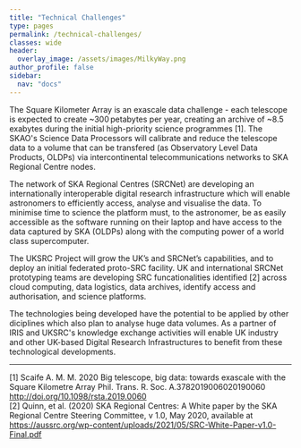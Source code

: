 ```yaml
---
title: "Technical Challenges"
type: pages
permalink: /technical-challenges/
classes: wide
header:
  overlay_image: /assets/images/MilkyWay.png
author_profile: false
sidebar: 
  nav: "docs"
--- 
```

The Square Kilometer Array is an exascale data challenge - each telescope is expected to create ~300 petabytes per year, creating an archive of ~8.5 exabytes during the initial high-priority science programmes [1]. The SKAO's Science Data Processors will calibrate and reduce the telescope data to a volume that can be transfered (as Observatory Level Data Products, OLDPs) via intercontinental telecommunications networks to SKA Regional Centre nodes.   

The network of SKA Regional Centres (SRCNet) are developing an internationally interoperable digital research infrastructure which will enable astronomers to efficiently access, analyse and visualise the data. To minimise time to science the platform must, to the astronomer, be as easily accessible as the software running on their laptop and have access to the data captured by SKA (OLDPs) along with the computing power of a world class supercomputer.   

The UKSRC Project will grow the UK’s and SRCNet’s capabilities, and to deploy an initial federated proto-SRC facility. UK and international SRCNet prototyping teams are developing SRC funcationalities identified [2] across cloud computing, data logistics, data archives, identify access and authorisation, and science platforms.

The technologies being developed have the potential to be applied by other diciplines which also plan to analyse huge data volumes. As a partner of IRIS and UKSRC's knowledge exchange activities will enable UK industry and other UK-based Digital Research Infrastructures to benefit from these technological developments.  


---

[1] Scaife A. M. M. 2020 Big telescope, big data: towards exascale with the Square Kilometre Array Phil. Trans. R. Soc. A.3782019006020190060
http://doi.org/10.1098/rsta.2019.0060  
[2] Quinn, et al. (2020) SKA Regional Centres: A White paper by the SKA Regional Centre Steering Committee, v 1.0, May 2020, available at https://aussrc.org/wp-content/uploads/2021/05/SRC-White-Paper-v1.0-Final.pdf
